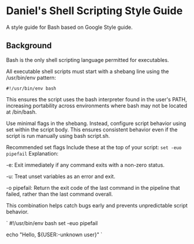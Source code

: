 # Daniel's Shell Scripting Style Guide
A style guide for Bash based on Google Style guide. 

## Background
Bash is the only shell scripting language permitted for executables.

All executable shell scripts must start with a shebang line using the /usr/bin/env pattern:

`#!/usr/bin/env bash`

This ensures the script uses the bash interpreter found in the user's PATH, increasing portability across environments where bash may not be located at /bin/bash.

Use minimal flags in the shebang. Instead, configure script behavior using set within the script body. This ensures consistent behavior even if the script is run manually using bash script.sh.

Recommended set flags
Include these at the top of your script:
`set -euo pipefail`
Explanation:

-e: Exit immediately if any command exits with a non-zero status.

-u: Treat unset variables as an error and exit.

-o pipefail: Return the exit code of the last command in the pipeline that failed, rather than the last command overall.

This combination helps catch bugs early and prevents unpredictable script behavior.

`
#!/usr/bin/env bash
set -euo pipefail

echo "Hello, ${USER:-unknown user}"
`
